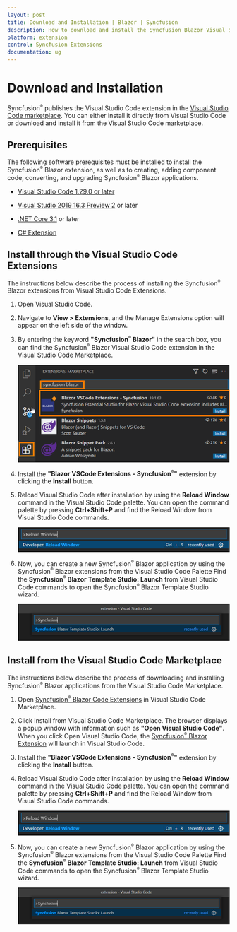 ```yaml
---
layout: post
title: Download and Installation | Blazor | Syncfusion
description: How to download and install the Syncfusion Blazor Visual Studio Extensions from Visual Studio Market Place
platform: extension
control: Syncfusion Extensions
documentation: ug
---
```


# Download and Installation

Syncfusion<sup style="font-size:70%">&reg;</sup> publishes the Visual Studio Code extension in the [Visual Studio Code marketplace](https://marketplace.visualstudio.com/items?itemName=SyncfusionInc.Blazor-VSCode-Extensions). You can either install it directly from Visual Studio Code or download and install it from the Visual Studio Code marketplace.

## Prerequisites

The following software prerequisites must be installed to install the Syncfusion<sup style="font-size:70%">&reg;</sup> Blazor extension, as well as to creating, adding component code, converting, and upgrading Syncfusion<sup style="font-size:70%">&reg;</sup> Blazor applications.

* [Visual Studio Code 1.29.0 or later](https://code.visualstudio.com/download)

* [Visual Studio 2019 16.3 Preview 2](https://visualstudio.microsoft.com/vs/) or later

* [.NET Core 3.1](https://dotnet.microsoft.com/download/dotnet-core/3.1) or later

* [C# Extension](https://marketplace.visualstudio.com/items?itemName=ms-vscode.csharp)

## Install through the Visual Studio Code Extensions

The instructions below describe the process of installing the Syncfusion<sup style="font-size:70%">&reg;</sup> Blazor extensions from Visual Studio Code Extensions.

1. Open Visual Studio Code.

2. Navigate to **View > Extensions**, and the Manage Extensions option will appear on the left side of the window.

3. By entering the keyword **"Syncfusion<sup style="font-size:70%">&reg;</sup> Blazor"** in the search box, you can find the Syncfusion<sup style="font-size:70%">&reg;</sup> Blazor Visual Studio Code extension in the Visual Studio Code Marketplace.

     ![Extension](images/Extension.png)

4. Install the **"Blazor VSCode Extensions - Syncfusion<sup style="font-size:70%">&reg;</sup>"** extension by clicking the **Install** button.

5. Reload Visual Studio Code after installation by using the **Reload Window** command in the Visual Studio Code palette. You can open the command palette by pressing **Ctrl+Shift+P** and find the Reload Window from Visual Studio Code commands.

     ![Reload-Window](images/Reload-Window.png)

6. Now, you can create a new Syncfusion<sup style="font-size:70%">&reg;</sup> Blazor application by using the Syncfusion<sup style="font-size:70%">&reg;</sup> Blazor extensions from the Visual Studio Code Palette Find the **Syncfusion<sup style="font-size:70%">&reg;</sup> Blazor Template Studio: Launch** from Visual Studio Code commands to open the Syncfusion<sup style="font-size:70%">&reg;</sup> Blazor Template Studio wizard.

     ![CreateProjectPalette](images/CreateProjectPalette.png)

## Install from the Visual Studio Code Marketplace

The instructions below describe the process of downloading and installing Syncfusion<sup style="font-size:70%">&reg;</sup> Blazor applications from the Visual Studio Code Marketplace.

1. Open [Syncfusion<sup style="font-size:70%">&reg;</sup> Blazor Code Extensions](https://marketplace.visualstudio.com/items?itemName=SyncfusionInc.Blazor-VSCode-Extensions) in Visual Studio Code Marketplace.

2. Click Install from Visual Studio Code Marketplace. The browser displays a popup window with information such as **"Open Visual Studio Code"**. When you click Open Visual Studio Code, the [Syncfusion<sup style="font-size:70%">&reg;</sup> Blazor Extension](https://marketplace.visualstudio.com/items?itemName=SyncfusionInc.Blazor-VSCode-Extensions) will launch in Visual Studio Code.

3. Install the **"Blazor VSCode Extensions - Syncfusion<sup style="font-size:70%">&reg;</sup>"** extension by clicking the **Install** button.

4. Reload Visual Studio Code after installation by using the **Reload Window** command in the Visual Studio Code palette. You can open the command palette by pressing **Ctrl+Shift+P** and find the Reload Window from Visual Studio Code commands.

     ![Reload-Window](images/Reload-Window.png)

5. Now, you can create a new Syncfusion<sup style="font-size:70%">&reg;</sup> Blazor application by using the Syncfusion<sup style="font-size:70%">&reg;</sup> Blazor extensions from the Visual Studio Code Palette Find the **Syncfusion<sup style="font-size:70%">&reg;</sup> Blazor Template Studio: Launch** from Visual Studio Code commands to open the Syncfusion<sup style="font-size:70%">&reg;</sup> Blazor Template Studio wizard.

     ![CreateProjectPalette](images/CreateProjectPalette.png)